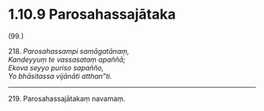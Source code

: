# 1.10.9 Parosahassajātaka

(99.)

218\. _Parosahassampi samāgatānaṃ,_  
_Kandeyyuṃ te vassasataṃ apaññā;_  
_Ekova seyyo puriso sapañño,_  
_Yo bhāsitassa vijānāti atthan”ti._  

---

219\. Parosahassajātakaṃ navamaṃ.

